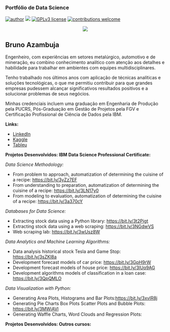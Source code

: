 ### Portfólio de Data Science
[![author](https://img.shields.io/badge/author-brunoazambuja-red.svg)](https://www.linkedin.com/in/brunoazambuja) [![](https://img.shields.io/badge/python-3.5+-blue.svg)](https://www.python.org/downloads/release/python-365/) [![GPLv3 license](https://img.shields.io/badge/License-GPLv3-blue.svg)](http://perso.crans.org/besson/LICENSE.html) [![contributions welcome](https://img.shields.io/badge/contributions-welcome-brightgreen.svg?style=flat)](https://github.com/brunoazambuja)

<p align="center">
  <img src="https://github.com/BrunoAzambuja/template_portfolio/blob/main/banner.jpg" >
</p>

## Bruno Azambuja

Engenheiro, com experiências em setores metalúrgico, automotivo e de mineração, eu combino conhecimento analítico com atenção aos detalhes e habilidade para trabalhar em ambientes com equipes multidisciplinares.

Tenho trabalhado nos últimos anos com aplicação de técnicas analíticas e soluções tecnológicas, o que me permitiu contribuir para que grandes empresas pudessem alcançar significativos resultados positivos e a solucionar problemas de seus negócios.

Minhas credenciais incluem uma graduação em Engenharia de Produção pela PUCRS, Pós-Graduação em Gestão de Projetos pela FGV e Certificação Profissional de Ciência de Dados pela IBM.

**Links:**
* [LinkedIn](https://www.linkedin.com/in/brunoazambuja)
* [Kaggle](https://www.kaggle.com/brunoazambuja)
* [Tableu](https://public.tableau.com/app/profile/bruno.azambuja)



**Projetos Desenvolvidos: IBM Data Science Professional Certificate:**

*Data Science Methodology:*
* From problem to approach, automatization of determining the cuisine of a recipe: https://bit.ly/3yZz7EF
* From understanding to preparation, automatization of determining the cuisine of a recipe:  https://bit.ly/3LN17y0
* From modeling to evaluation, automatization of determining the cuisine of a recipe: https://bit.ly/3a370cY

*Databases for Data Science:*
* Extracting stock data using a Python library: https://bit.ly/3t2Pigt
* Extracting stock data using a web scraping: https://bit.ly/3NGdwVS
* Web scraping lab: https://bit.ly/3wUsz8W

*Data Analytics and Machine Learning Algorithms:*
* Data analysis historical stock Tesla and Game Stop: https://bit.ly/3sZKl8a
* Development forecast models of car price: https://bit.ly/3GpH9rW
* Development forecast models of house price: https://bit.ly/3lUq9AG
* Development algorithms models of classification in a loan case: https://bit.ly/3QpQMLO

*Data Visualization with Python:*
* Generating Area Plots, Histograms and Bar Plots:https://bit.ly/3xvlR8j
* Generating Pie Charts Box Plots Scatter Plots and Bubble Plots: https://bit.ly/3MWiAVl
* Generating Waffle Charts, Word Clouds and Regression Plots:

**Projetos Desenvolvidos: Outros cursos:**
